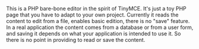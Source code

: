 This is a PHP bare-bone editor in the spirit of TinyMCE. It's just a toy PHP page that you have to adapt to your own project.
Currently it reads the content to edit from a file, enables basic edition, there is no "save" feature.
In a real application the content comes from a database or from a user form, and saving it depends on what your application is intended to use it.
So there is no point in providing to read or save the content.
